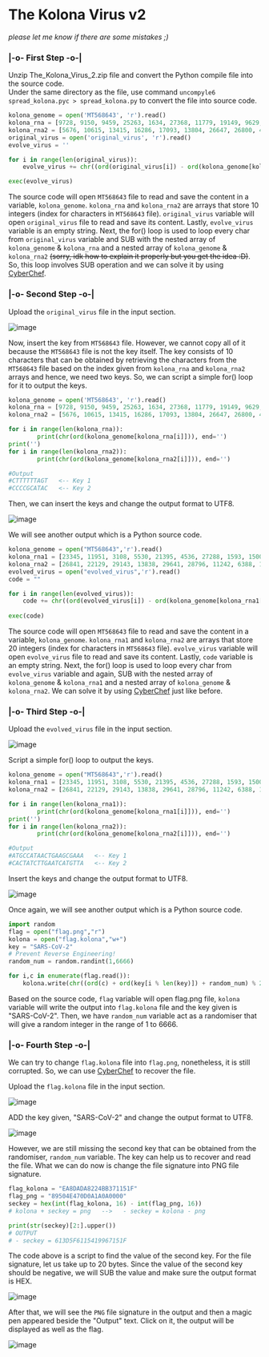 # The Kolona Virus v2
_please let me know if there are some mistakes ;)_



### |-o- First Step -o-|

Unzip The_Kolona_Virus_2.zip file and convert the Python compile file into the source code. <br> Under the same directory as the file, use command `uncompyle6 spread_kolona.pyc > spread_kolona.py` to convert the file into source code.

```python
kolona_genome = open('MT568643', 'r').read()
kolona_rna = [9728, 9150, 9459, 25263, 1634, 27368, 11779, 19149, 9629, 2721]
kolona_rna2 = [5676, 10615, 13415, 16286, 17093, 13804, 26647, 26800, 4547, 13208]
original_virus = open('original_virus', 'r').read()
evolve_virus = ''

for i in range(len(original_virus)):
    evolve_virus += chr((ord(original_virus[i]) - ord(kolona_genome[kolona_rna[i % 10]]) - ord(kolona_genome[kolona_rna2[i % 10]])) % 256)

exec(evolve_virus)
```

The source code will open `MT568643` file to read and save the content in a variable, `kolona_genome`.
`kolona_rna` and `kolona_rna2` are arrays that store 10 integers (index for characters in `MT568643` file).
`original_virus` variable will open `original_virus` file to read and save its content.
Lastly, `evolve_virus` variable is an empty string.
Next, the for() loop is used to loop every char from `original_virus` variable and SUB with the nested array of `kolona_genome` & `kolona_rna` and a nested array of `kolona_genome` & `kolona_rna2` ~~(sorry, idk how to explain it properly but you get the idea :D)~~.
So, this loop involves SUB operation and we can solve it by using [CyberChef](https://gchq.github.io/CyberChef/#recipe=SUB(%7B'option':'Hex','string':''%7D)SUB(%7B'option':'Hex','string':''%7D)).



### |-o- Second Step -o-|

Upload the `original_virus` file in the input section.

![image](https://github.com/arffrdzln/SKR-CTF_Write-up/assets/86187059/6ffb1bf6-c468-4214-8b70-b556fdbc28cf)

Now, insert the key from `MT568643` file. However, we cannot copy all of it because the `MT568643` file is not the key itself. The key consists of 10 characters that can be obtained by retrieving the characters from the `MT568643` file based on the index given from `kolona_rna` and `kolona_rna2` arrays and hence, we need two keys. So, we can script a simple for() loop for it to output the keys.

```python
kolona_genome = open('MT568643', 'r').read()
kolona_rna = [9728, 9150, 9459, 25263, 1634, 27368, 11779, 19149, 9629, 2721]
kolona_rna2 = [5676, 10615, 13415, 16286, 17093, 13804, 26647, 26800, 4547, 13208]

for i in range(len(kolona_rna)):
        print(chr(ord(kolona_genome[kolona_rna[i]])), end='')
print('')
for i in range(len(kolona_rna2)):
        print(chr(ord(kolona_genome[kolona_rna2[i]])), end='')

#Output
#CTTTTTTAGT   <-- Key 1
#CCCCGCATAC   <-- Key 2
```

Then, we can insert the keys and change the output format to UTF8.

![image](https://github.com/arffrdzln/SKR-CTF_Write-up/assets/86187059/0e64c4d1-5b21-47b6-8392-731f639dff14)

We will see another output which is a Python source code.

```python
kolona_genome = open("MT568643",'r').read()
kolona_rna1 = [23345, 11951, 3108, 5530, 21395, 4536, 27288, 1593, 15001, 3441, 21401, 16319, 3268, 24970, 25483, 26318, 3451, 19165, 23997, 9356]
kolona_rna2 = [26841, 22129, 29143, 13838, 29641, 28796, 11242, 6388, 11659, 19381, 11479, 15576, 25715, 13948, 8014, 6941, 23751, 11716, 22374, 21328]
evolved_virus = open("evolved_virus",'r').read()
code = ""

for i in range(len(evolved_virus)):
	code += chr((ord(evolved_virus[i]) - ord(kolona_genome[kolona_rna1[i % 20]]) - ord(kolona_genome[kolona_rna2[i % 20]])) % 256)
	
exec(code)
```

The source code will open `MT568643` file to read and save the content in a variable, `kolona_genome`.
`kolona_rna1` and `kolona_rna2` are arrays that store 20 integers (index for characters in `MT568643` file).
`evolve_virus` variable will open `evolve_virus` file to read and save its content.
Lastly, `code` variable is an empty string.
Next, the for() loop is used to loop every char from `evolve_virus` variable and again, SUB with the nested array of `kolona_genome` & `kolona_rna1` and a nested array of `kolona_genome` & `kolona_rna2`. We can solve it by using [CyberChef](https://gchq.github.io/CyberChef/#recipe=SUB(%7B'option':'Hex','string':''%7D)SUB(%7B'option':'Hex','string':''%7D)) just like before.



### |-o- Third Step -o-|

Upload the `evolved_virus` file in the input section.

![image](https://github.com/arffrdzln/SKR-CTF_Write-up/assets/86187059/f893b06d-8a09-4ed5-8156-ab30ffac0e23)

Script a simple for() loop to output the keys.

```python
kolona_genome = open("MT568643",'r').read()
kolona_rna1 = [23345, 11951, 3108, 5530, 21395, 4536, 27288, 1593, 15001, 3441, 21401, 16319, 3268, 24970, 25483, 26318, 3451, 19165, 23997, 9356]
kolona_rna2 = [26841, 22129, 29143, 13838, 29641, 28796, 11242, 6388, 11659, 19381, 11479, 15576, 25715, 13948, 8014, 6941, 23751, 11716, 22374, 21328]

for i in range(len(kolona_rna1)):
        print(chr(ord(kolona_genome[kolona_rna1[i]])), end='')
print('')
for i in range(len(kolona_rna2)):
        print(chr(ord(kolona_genome[kolona_rna2[i]])), end='')

#Output
#ATGCCATAACTGAAGCGAAA   <-- Key 1
#CACTATCTTGAATCATGTTA   <-- Key 2
```

Insert the keys and change the output format to UTF8.

![image](https://github.com/arffrdzln/SKR-CTF_Write-up/assets/86187059/e6e47e9e-0bf9-4bfc-92bc-2495298dbb84)

Once again, we will see another output which is a Python source code.

```python
import random
flag = open("flag.png","r")
kolona = open("flag.kolona","w+")
key = "SARS-CoV-2"
# Prevent Reverse Engineering!
random_num = random.randint(1,6666)

for i,c in enumerate(flag.read()):
	kolona.write(chr((ord(c) + ord(key[i % len(key)]) + random_num) % 256))
```

Based on the source code, `flag` variable will open flag.png file, `kolona` variable will write the output into `flag.kolona` file and the key given is "SARS-CoV-2". Then, we have `random_num` variable act as a randomiser that will give a random integer in the range of 1 to 6666. 



### |-o- Fourth Step -o-|


We can try to change `flag.kolona` file into `flag.png`, nonetheless, it is still corrupted. So, we can use [CyberChef](https://gchq.github.io/CyberChef/#recipe=ADD(%7B'option':'UTF8','string':''%7D)ADD(%7B'option':'Decimal','string':''%7D)) to recover the file.

Upload the `flag.kolona` file in the input section.

![image](https://github.com/arffrdzln/SKR-CTF_Write-up/assets/86187059/6dacbe69-f31b-49f0-8d83-8fec05ae9641)

ADD the key given, "SARS-CoV-2" and change the output format to UTF8.

![image](https://github.com/arffrdzln/SKR-CTF_Write-up/assets/86187059/05744419-f50f-4d42-8fd4-b7ea0b603df8)

However, we are still missing the second key that can be obtained from the randomiser, `random_num` variable. The key can help us to recover and read the file. What we can do now is change the file signature into PNG file signature.

```python
flag_kolona = "EA8DADA8224BB371151F"
flag_png = "89504E470D0A1A0A0000"
seckey = hex(int(flag_kolona, 16) - int(flag_png, 16))
# kolona + seckey = png   -->   - seckey = kolona - png

print(str(seckey)[2:].upper())
# OUTPUT
# - seckey = 613D5F6115419967151F
```
The code above is a script to find the value of the second key. For the file signature, let us take up to 20 bytes. Since the value of the second key should be negative, we will SUB the value and make sure the output format is HEX. 

![image](https://github.com/arffrdzln/SKR-CTF_Write-up/assets/86187059/eb3fcfe4-8756-44cc-bd86-faf31141e2e3)

After that, we will see the `PNG` file signature in the output and then a magic pen appeared beside the "Output" text. Click on it, the output will be displayed as well as the flag.

![image](https://github.com/arffrdzln/SKR-CTF_Write-up/assets/86187059/3e59b993-2107-4885-bda6-e33e4ca42f96)
